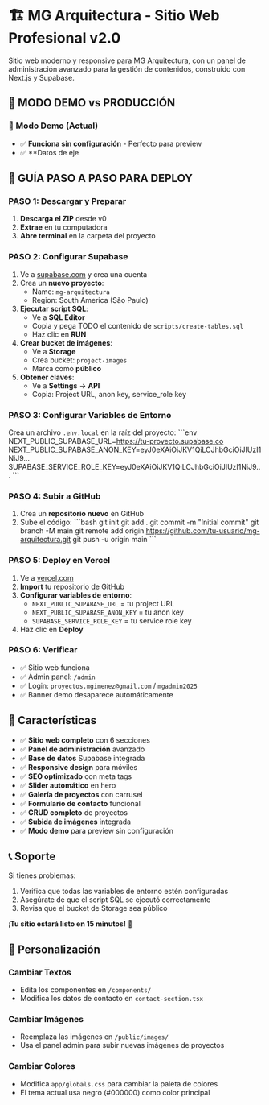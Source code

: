 # 🏗️ MG Arquitectura - Sitio Web Profesional v2.0

Sitio web moderno y responsive para MG Arquitectura, con un panel de administración avanzado para la gestión de contenidos, construido con Next.js y Supabase.

## 🎯 MODO DEMO vs PRODUCCIÓN

### 🔄 Modo Demo (Actual)
- ✅ **Funciona sin configuración** - Perfecto para preview
- ✅ **Datos de eje
## 🚀 GUÍA PASO A PASO PARA DEPLOY

### PASO 1: Descargar y Preparar
1. **Descarga el ZIP** desde v0
2. **Extrae** en tu computadora
3. **Abre terminal** en la carpeta del proyecto

### PASO 2: Configurar Supabase
1. Ve a [supabase.com](https://supabase.com) y crea una cuenta
2. Crea un **nuevo proyecto**:
   - Name: `mg-arquitectura`
   - Region: South America (São Paulo)
3. **Ejecutar script SQL**:
   - Ve a **SQL Editor**
   - Copia y pega TODO el contenido de `scripts/create-tables.sql`
   - Haz clic en **RUN**
4. **Crear bucket de imágenes**:
   - Ve a **Storage**
   - Crea bucket: `project-images`
   - Marca como **público**
5. **Obtener claves**:
   - Ve a **Settings** → **API**
   - Copia: Project URL, anon key, service_role key

### PASO 3: Configurar Variables de Entorno
Crea un archivo `.env.local` en la raíz del proyecto:
\`\`\`env
NEXT_PUBLIC_SUPABASE_URL=https://tu-proyecto.supabase.co
NEXT_PUBLIC_SUPABASE_ANON_KEY=eyJ0eXAiOiJKV1QiLCJhbGciOiJIUzI1NiJ9...
SUPABASE_SERVICE_ROLE_KEY=eyJ0eXAiOiJKV1QiLCJhbGciOiJIUzI1NiJ9...
\`\`\`

### PASO 4: Subir a GitHub
1. Crea un **repositorio nuevo** en GitHub
2. Sube el código:
\`\`\`bash
git init
git add .
git commit -m "Initial commit"
git branch -M main
git remote add origin https://github.com/tu-usuario/mg-arquitectura.git
git push -u origin main
\`\`\`

### PASO 5: Deploy en Vercel
1. Ve a [vercel.com](https://vercel.com)
2. **Import** tu repositorio de GitHub
3. **Configurar variables de entorno**:
   - `NEXT_PUBLIC_SUPABASE_URL` = tu project URL
   - `NEXT_PUBLIC_SUPABASE_ANON_KEY` = tu anon key
   - `SUPABASE_SERVICE_ROLE_KEY` = tu service role key
4. Haz clic en **Deploy**

### PASO 6: Verificar
- ✅ Sitio web funciona
- ✅ Admin panel: `/admin` 
- ✅ Login: `proyectos.mgimenez@gmail.com` / `mgadmin2025`
- ✅ Banner demo desaparece automáticamente

## 🔧 Características

- ✅ **Sitio web completo** con 6 secciones
- ✅ **Panel de administración** avanzado
- ✅ **Base de datos** Supabase integrada
- ✅ **Responsive design** para móviles
- ✅ **SEO optimizado** con meta tags
- ✅ **Slider automático** en hero
- ✅ **Galería de proyectos** con carrusel
- ✅ **Formulario de contacto** funcional
- ✅ **CRUD completo** de proyectos
- ✅ **Subida de imágenes** integrada
- ✅ **Modo demo** para preview sin configuración

## 📞 Soporte

Si tienes problemas:
1. Verifica que todas las variables de entorno estén configuradas
2. Asegúrate de que el script SQL se ejecutó correctamente
3. Revisa que el bucket de Storage sea público

**¡Tu sitio estará listo en 15 minutos!** 🚀

## 🎨 Personalización

### Cambiar Textos
- Edita los componentes en `/components/`
- Modifica los datos de contacto en `contact-section.tsx`

### Cambiar Imágenes
- Reemplaza las imágenes en `/public/images/`
- Usa el panel admin para subir nuevas imágenes de proyectos

### Cambiar Colores
- Modifica `app/globals.css` para cambiar la paleta de colores
- El tema actual usa negro (#000000) como color principal
